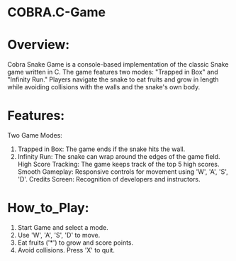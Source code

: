 # COBRA.C-Game

# Overview:
Cobra Snake Game is a console-based implementation of the classic Snake game written in C. The game features two modes: "Trapped in Box" and "Infinity Run." Players navigate the snake to eat fruits and grow in length while avoiding collisions with the walls and the snake's own body.

# Features:
Two Game Modes:
   1. Trapped in Box: The game ends if the snake hits the wall.
   2. Infinity Run: The snake can wrap around the edges of the game field.
High Score Tracking: The game keeps track of the top 5 high scores.
Smooth Gameplay: Responsive controls for movement using 'W', 'A', 'S', 'D'.
Credits Screen: Recognition of developers and instructors.

# How_to_Play:
  1. Start Game and select a mode.
  2. Use 'W', 'A', 'S', 'D' to move.
  3. Eat fruits ('*') to grow and score points.
  4. Avoid collisions. Press 'X' to quit.
